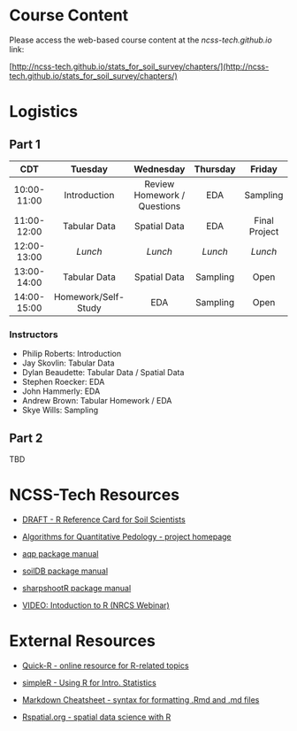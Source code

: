 # Course Content

Please access the web-based course content at the _ncss-tech.github.io_ link:

[http://ncss-tech.github.io/stats_for_soil_survey/chapters/](http://ncss-tech.github.io/stats_for_soil_survey/chapters/)

# Logistics
## Part 1

| CDT | Tuesday | Wednesday | Thursday | Friday |
| :---: | :---: | :---: | :---: | :---: |
| 10:00-11:00   | Introduction | Review Homework / Questions | EDA | Sampling |
| 11:00-12:00  | Tabular Data | Spatial Data | EDA | Final Project |
| 12:00-13:00    | *Lunch* | *Lunch* | *Lunch* | *Lunch* |
| 13:00-14:00     | Tabular Data | Spatial Data | Sampling | Open |
| 14:00-15:00     | Homework/Self-Study | EDA | Sampling | Open |

### Instructors
 
   * Philip Roberts: Introduction
   * Jay Skovlin: Tabular Data
   * Dylan Beaudette: Tabular Data / Spatial Data
   * Stephen Roecker: EDA  
   * John Hammerly: EDA
   * Andrew Brown: Tabular Homework / EDA
   * Skye Wills: Sampling

## Part 2
TBD

# NCSS-Tech Resources

 * [DRAFT - R Reference Card for Soil Scientists](http://ncss-tech.github.io/stats_for_soil_survey/reference_card/reference_card.html)

 * [Algorithms for Quantitative Pedology - project homepage](http://ncss-tech.github.io/AQP/)
 
 * [aqp package manual](http://ncss-tech.github.io/aqp/docs/)
 
 * [soilDB package manual](http://ncss-tech.github.io/soilDB/docs/)
 
 * [sharpshootR package manual](http://ncss-tech.github.io/sharpshootR/docs/)
 
 * [VIDEO: Intoduction to R (NRCS Webinar)](https://www.youtube.com/watch?v=G5mFt9k37a4)
 
# External Resources

 * [Quick-R - online resource for R-related topics](https://www.statmethods.net/)
 
 * [simpleR - Using R for Intro. Statistics](https://cran.r-project.org/doc/contrib/Verzani-SimpleR.pdf)

 * [Markdown Cheatsheet - syntax for formatting .Rmd and .md files](https://guides.github.com/pdfs/markdown-cheatsheet-online.pdf)
 
 * [Rspatial.org - spatial data science with R](https://rspatial.org/)
 
